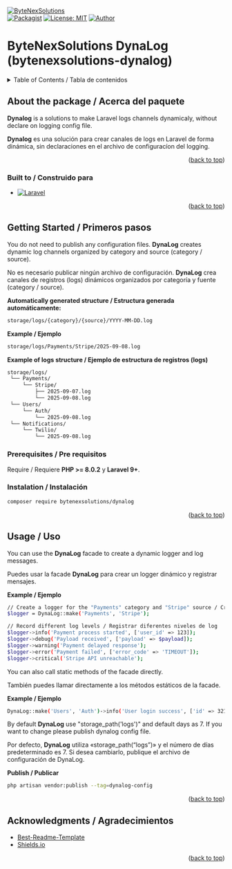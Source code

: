 <a id="readme-top"></a>
[![ByteNexSolutions](https://img.shields.io/badge/ByteNexSolutions-Dynalog-yellow)](https://github.com/ByteNexSolutions/ByteNexSolutions-Dynalog)  
[![Packagist](https://img.shields.io/packagist/v/bytenexsolutions/dynalog.svg?label=Packagist%20version)](https://packagist.org/packages/bytenexsolutions/dynalog)
[![License: MIT](https://img.shields.io/badge/License-MIT-red.svg)](LICENSE)
[![Author](https://img.shields.io/badge/dynamic/json?url=https://raw.githubusercontent.com/ByteNexSolutions/ByteNexSolutions-Dynalog/main/composer.json&query=$.authors[0].name&label=Author&color=green)](https://github.com/rchapon) 







<!-- Improved compatibility of back to top link: See: https://github.com/othneildrew/Best-README-Template/pull/73 -->

<!--
*** Thanks for checking out the Best-README-Template. If you have a suggestion
*** that would make this better, please fork the repo and create a pull request
*** or simply open an issue with the tag "enhancement".
*** Don't forget to give the project a star!
*** Thanks again! Now go create something AMAZING! :D
-->



<!-- PROJECT SHIELDS -->
<!--
*** I'm using markdown "reference style" links for readability.
*** Reference links are enclosed in brackets [ ] instead of parentheses ( ).
*** See the bottom of this document for the declaration of the reference variables
*** for contributors-url, forks-url, etc. This is an optional, concise syntax you may use.
*** https://www.markdownguide.org/basic-syntax/#reference-style-links
-->

# ByteNexSolutions DynaLog (bytenexsolutions-dynalog)

<!-- TABLE OF CONTENTS -->
<details>
  <summary>Table of Contents / Tabla de contenidos</summary>
  <ol>
    <li>
      <a href="#about-the-project">About the package / Acerca del paquete </a>
      <ul>
        <li><a href="#built-with">Built to / Construido para</a></li>
      </ul>
    </li>
    <li>
      <a href="#getting-started">Getting Started / Primeros pasos</a>
      <ul>
        <li><a href="#prerequisites">Prerequisites / Pre requisitos</a></li>
        <li><a href="#installation">Installation / Instalación</a></li>
      </ul>
    </li>
    <li><a href="#usage">Usage / Uso</a></li>
    <!--<li><a href="#roadmap">Roadmap</a></li>-->
    <li><a href="#contributing">Contributing / Contribuyendo</a></li>
    <li><a href="#license">License / Licencia</a></li>
    <li><a href="#contact">Contact / Contacto</a></li>
    <li><a href="#acknowledgments">Acknowledgments / Agradecimientos</a></li>
  </ol>
</details>

<!-- ABOUT THE PROJECT -->
## About the package / Acerca del paquete

__Dynalog__ is a solutions to make Laravel logs channels dynamicaly, without declare on logging config file.

__Dynalog__ es una solución para crear canales de logs en Laravel de forma dinámica, sin declaraciones en el archivo de 
configuracíon del logging.

<p align="right">(<a href="#readme-top">back to top</a>)</p>

### Built to / Construido para
* [![Laravel][Laravel.com]][Laravel-url]

<p align="right">(<a href="#readme-top">back to top</a>)</p>

<!-- GETTING STARTED -->
## Getting Started / Primeros pasos

You do not need to publish any configuration files.
__DynaLog__ creates dynamic log channels organized by category and source (category / source).

No es necesario publicar ningún archivo de configuración.
__DynaLog__ crea canales de registros (logs) dinámicos organizados por categoría y fuente (category / source).

__Automatically generated structure / Estructura generada automáticamente:__

```bash
storage/logs/{category}/{source}/YYYY-MM-DD.log
```
__Example / Ejemplo__

```bash
storage/logs/Payments/Stripe/2025-09-08.log
```

__Example of logs structure / Ejemplo de estructura de registros (logs)__

```bash
storage/logs/
 └── Payments/
     └── Stripe/
         ├── 2025-09-07.log
         └── 2025-09-08.log
 └── Users/
     └── Auth/
         └── 2025-09-08.log
 └── Notifications/
     └── Twilio/
         └── 2025-09-08.log
```

### Prerequisites / Pre requisitos

Require / Requiere **PHP >= 8.0.2** y **Laravel 9+**.

### Instalation / Instalación

```bash
composer require bytenexsolutions/dynalog
```

<p align="right">(<a href="#readme-top">back to top</a>)</p>

<!-- USAGE EXAMPLES -->
## Usage / Uso

You can use the __DynaLog__ facade to create a dynamic logger and log messages.

Puedes usar la facade __DynaLog__ para crear un logger dinámico y registrar mensajes.

__Example / Ejemplo__

```bash
// Create a logger for the "Payments" category and "Stripe" source / Crear un logger para la categoría "Payments" y fuente "Stripe"
$logger = DynaLog::make('Payments', 'Stripe');

// Record different log levels / Registrar diferentes niveles de log
$logger->info('Payment process started', ['user_id' => 123]);
$logger->debug('Payload received', ['payload' => $payload]);
$logger->warning('Payment delayed response');
$logger->error('Payment failed', ['error_code' => 'TIMEOUT']);
$logger->critical('Stripe API unreachable');
```
You can also call static methods of the facade directly. 

También puedes llamar directamente a los métodos estáticos de la facade.

__Example / Ejemplo__

```bash
DynaLog::make('Users', 'Auth')->info('User login success', ['id' => 321]);
```

By default __DynaLog__ use "storage_path('logs')" and default days as 7. If you want to change please publish dynalog config file.

Por defecto, __DynaLog__ utiliza «storage_path(“logs”)» y el número de días predeterminado es 7. Si desea cambiarlo, publique el archivo de configuración de DynaLog.

__Publish / Publicar__

```bash
php artisan vendor:publish --tag=dynalog-config
```

<p align="right">(<a href="#readme-top">back to top</a>)</p>

<!-- ROADMAP 
## Roadmap

- [x] Add Changelog
- [x] Add back to top links
- [ ] Add Additional Templates w/ Examples
- [ ] Add "components" document to easily copy & paste sections of the readme
- [ ] Multi-language Support
    - [ ] Chinese
    - [ ] Spanish

See the [open issues](https://github.com/othneildrew/Best-README-Template/issues) for a full list of proposed features (and known issues).

<p align="right">(<a href="#readme-top">back to top</a>)</p>-->




<!-- ACKNOWLEDGMENTS -->
## Acknowledgments / Agradecimientos

* [Best-Readme-Template](https://github.com/othneildrew/Best-README-Template)
* [Shields.io](https://shields.io/badges)

<p align="right">(<a href="#readme-top">back to top</a>)</p>



<!-- MARKDOWN LINKS & IMAGES -->
<!-- https://www.markdownguide.org/basic-syntax/#reference-style-links -->
[Laravel.com]: https://img.shields.io/badge/Laravel-FF2D20?style=for-the-badge&logo=laravel&logoColor=white
[Laravel-url]: https://laravel.com